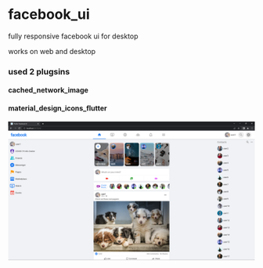 # facebook_ui

fully responsive facebook ui for desktop

works on web and desktop

### used 2 plugsins

 #### cached_network_image
 #### material_design_icons_flutter

![Mobile Screenshot](Screenshot.png)
